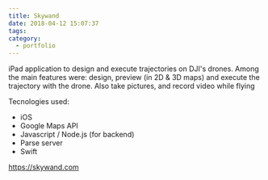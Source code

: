```yaml
---
title: Skywand
date: 2018-04-12 15:07:37
tags:
category:
  - portfolio
---
```


iPad application to design and execute trajectories on DJI's drones. Among the main features were: design, preview (in 2D & 3D maps) and execute the trajectory with the drone. Also take pictures, and record video while flying

Tecnologies used:
* iOS
* Google Maps API
* Javascript / Node.js (for backend)
* Parse server
* Swift

https://skywand.com

<!-- more -->